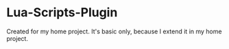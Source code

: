 # Lua-Scripts-Plugin
Created for my home project. It's basic only, because I extend it in my home project.
